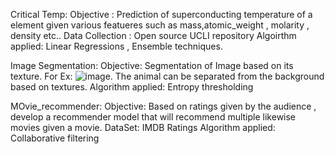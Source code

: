 Critical Temp:
  Objective : Prediction of superconducting temperature of a element given various featueres such as mass,atomic_weight , molarity , density etc..
  Data Collection : Open source UCLI repository
  Algoirthm applied: Linear Regressions , Ensemble techniques.

Image Segmentation:
  Objective: Segmentation of Image based on its texture. For Ex: ![image](https://github.com/user-attachments/assets/4202a5ec-7dbf-4b94-9740-fc85ec89a390). The animal can be separated from the background based on textures.
  Algorithm applied: Entropy thresholding

MOvie_recommender:
  Objective: Based on ratings given by the audience , develop a recommender model that will recommend multiple likewise movies given a movie.
  DataSet: IMDB Ratings
  Algorithm applied: Collaborative filtering



  
